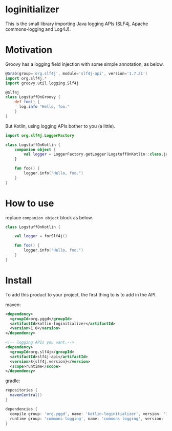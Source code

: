 # loginitializer
This is the small library importing Java logging APIs (SLF4j, Apache commons-logging and Log4J).

# Motivation

Groovy has a logging field injection with some simple annotation, as below.

```groovy
@Grab(group='org.slf4j', module='slf4j-api', version='1.7.21')
import org.slf4j.*
import groovy.util.logging.Slf4j

@Slf4j
class LogstuffOnGroovy {
    def foo() {
      log.info "Hello, foo."
    }
}
```

But Kotlin, using logging APIs bother to you (a little).

```kotlin
import org.slf4j.LoggerFactory

class LogstuffOnKotlin {
    companion object {
        val logger = LoggerFactory.getLogger(LogstuffOnKotlin::class.java)
    }

    fun foo() {
        logger.info("Hello, foo.")
    }
}
```

# How to use

replace `companion object` block as below.

```kotlin
class LogstuffOnKotlin {

    val logger = forSlf4j()

    fun foo() {
        logger.info("Hello, foo.")
    }
}
```

# Install

To add this product to your project, the first thing to is to add in the API.

maven:

```xml
<dependency>
  <groupId>org.yggd</groupId>
  <artifactId>kotlin-loginitializer</artifactId>
  <version>1.0</version>
</dependency>

<!-- logging APIs you want.-->
<dependency>
  <groupId>org.slf4j</groupId>
  <artifactId>slf4j-api</artifactId>
  <version>${slf4j.version}</version>
  <scope>runtime</scope>
</dependency>
```

gradle:

```gradle
repositories {
  mavenCentral()
}

dependencies {
  compile group: 'org.yggd', name: 'kotlin-loginitializer', version: '1.0'
  runtime group: 'commons-logging', name: 'commons-logging', version: '1.2' // logging APIs you want.
}
```
